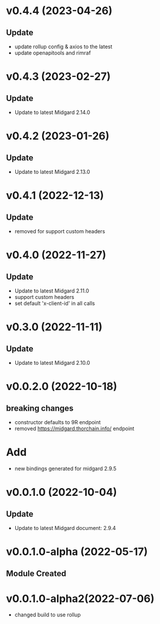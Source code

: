 # v0.4.4 (2023-04-26)

## Update

- update rollup config & axios to the latest
- update openapitools and rimraf

# v0.4.3 (2023-02-27)

## Update

- Update to latest Midgard 2.14.0

# v0.4.2 (2023-01-26)

## Update

- Update to latest Midgard 2.13.0

# v0.4.1 (2022-12-13)

## Update

- removed for support custom headers

# v0.4.0 (2022-11-27)

## Update

- Update to latest Midgard 2.11.0
- support custom headers
- set default 'x-client-id' in all calls

# v0.3.0 (2022-11-11)

## Update

- Update to latest Midgard 2.10.0

# v0.0.2.0 (2022-10-18)

## breaking changes

- constructor defaults to 9R endpoint
- removed https://midgard.thorchain.info/ endpoint

# Add

- new bindings generated for midgard 2.9.5

# v0.0.1.0 (2022-10-04)

## Update

- Update to latest Midgard document: 2.9.4

# v0.0.1.0-alpha (2022-05-17)

## Module Created

# v0.0.1.0-alpha2(2022-07-06)

- changed build to use rollup
